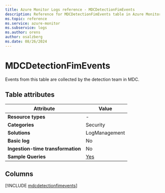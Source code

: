 ```yaml
---
title: Azure Monitor Logs reference - MDCDetectionFimEvents
description: Reference for MDCDetectionFimEvents table in Azure Monitor Logs.
ms.topic: reference
ms.service: azure-monitor
ms.subservice: logs
ms.author: orens
author: osalzberg
ms.date: 08/26/2024
---
```


# MDCDetectionFimEvents

Events from this table are collected by the detection team in MDC.


## Table attributes

|Attribute|Value|
|---|---|
|**Resource types**|-|
|**Categories**|Security|
|**Solutions**| LogManagement|
|**Basic log**|No|
|**Ingestion-time transformation**|No|
|**Sample Queries**|[Yes](/azure/azure-monitor/reference/queries/mdcdetectionfimevents)|



## Columns
  
[!INCLUDE [mdcdetectionfimevents](./includes/mdcdetectionfimevents-include.md)]
